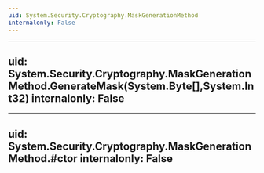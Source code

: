 ```yaml
---
uid: System.Security.Cryptography.MaskGenerationMethod
internalonly: False
---
```


---
uid: System.Security.Cryptography.MaskGenerationMethod.GenerateMask(System.Byte[],System.Int32)
internalonly: False
---

---
uid: System.Security.Cryptography.MaskGenerationMethod.#ctor
internalonly: False
---
